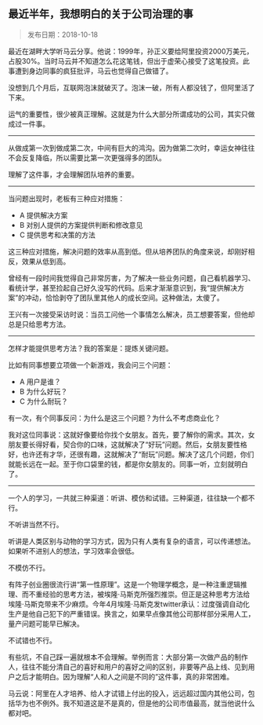 ## 最近半年，我想明白的关于公司治理的事

> 发布日期：2018-10-18

最近在湖畔大学听马云分享。他说：1999年，孙正义要给阿里投资2000万美元，占股30%。当时马云并不知道怎么花这笔钱，但出于虚荣心接受了这笔投资。此事遭到身边同事的疯狂批评，马云也觉得自己做错了。

没想到几个月后，互联网泡沫就破灭了。泡沫一破，所有人都没钱了，但阿里活了下来。

运气的重要性，很少被真正理解。这就是为什么大部分所谓成功的公司，其实只做成过一件事。

---

从做成第一次到做成第二次，中间有巨大的鸿沟。因为做第二次时，幸运女神往往不会反复降临，所以需要比第一次更强得多的团队。

理解了这件事，才会理解团队培养的重要。


---

当问题出现时，老板有三种应对措施：

- A 提供解决方案
- B 对别人提供的方案提供判断和修改意见
- C 提供思考和决策的方法

这三种应对措施，解决问题的效率从高到低。但从培养团队的角度来说，却刚好相反，效果从低到高。

曾经有一段时间我觉得自己非常厉害，为了解决一些业务问题，自己看机器学习、看统计学，甚至捡起自己好久没写的代码。后来才渐渐意识到，我“提供解决方案”的冲动，恰恰剥夺了团队里其他人的成长空间。这种做法，太傻了。

王兴有一次接受采访时说：当员工问他一个事情怎么解决，员工想要答案，但他却总是只给思考方法。

---

怎样才能提供思考方法？我的答案是：提炼关键问题。

比如有同事想要立项做一个新游戏，我会问三个问题：

- A 用户是谁？
- B 为什么好玩？
- C 为什么耐玩？

有一次，有个同事反问：为什么是这三个问题？为什么不考虑商业化？

我对这位同事说：这就好像要给你找个女朋友。首先，要了解你的需求。其次，女朋友要长得好看，契合你的口味，这就解决了“好玩”问题。然后，女朋友要性格好，也许还有才华，还很有趣，这就解决了“耐玩”问题。解决了这几个问题，你们就能长远在一起。至于你口袋里的钱，都是你女朋友的。同事一听，立刻就明白了。

---

一个人的学习，一共就三种渠道：听讲、模仿和试错。三种渠道，往往缺一个都不行。

不听讲当然不行。

听讲是人类区别与动物的学习方式，因为只有人类有复杂的语言，可以传递想法。如果听不进别人的想法，学习效率会很低。

不模仿不行。

有阵子创业圈很流行讲“第一性原理”。这是一个物理学概念，是一种注重逻辑推理、而不重经验的思考方法，被埃隆·马斯克所强烈推崇。但正是这种思考方法给埃隆·马斯克带来不少麻烦。今年4月埃隆·马斯克发twitter承认：过度强调自动化生产是他自己犯下的严重错误。换言之，如果早点像其他公司那样部分采用人工，量产问题可能早已解决。

不试错也不行。

有些坑，不自己踩一遍就根本不会理解。举例而言：大部分第一次做产品的制作人，往往不能分清自己的喜好和用户的喜好之间的区别，非要等产品上线、见到用户之后才能明白。因为理解“人和人之间是不同的”这件事，真的非常困难。

马云说：阿里在人才培养、给人才试错上付出的投入，远远超过国内其他公司，包括华为也不例外。我不知道这是不是真的，但是他的公司市值最高，就当他说什么都对吧。


